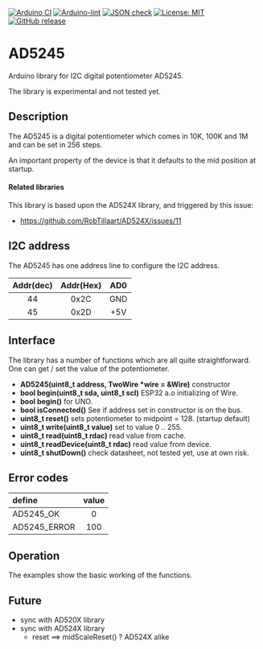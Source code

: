 
[![Arduino CI](https://github.com/RobTillaart/AD5245/workflows/Arduino%20CI/badge.svg)](https://github.com/marketplace/actions/arduino_ci)
[![Arduino-lint](https://github.com/RobTillaart/AD5245/actions/workflows/arduino-lint.yml/badge.svg)](https://github.com/RobTillaart/AD5245/actions/workflows/arduino-lint.yml)
[![JSON check](https://github.com/RobTillaart/AD5245/actions/workflows/jsoncheck.yml/badge.svg)](https://github.com/RobTillaart/AD5245/actions/workflows/jsoncheck.yml)
[![License: MIT](https://img.shields.io/badge/license-MIT-green.svg)](https://github.com/RobTillaart/AD5245/blob/master/LICENSE)
[![GitHub release](https://img.shields.io/github/release/RobTillaart/AD5245.svg?maxAge=3600)](https://github.com/RobTillaart/AD5245/releases)


# AD5245

Arduino library for I2C digital potentiometer AD5245.

The library is experimental and not tested yet. 


## Description

The AD5245 is a digital potentiometer which comes in 10K, 100K and 1M
and can be set in 256 steps.

An important property of the device is that it defaults
to the mid position at startup.


#### Related libraries

This library is based upon the AD524X library, and triggered by this issue:
- https://github.com/RobTillaart/AD524X/issues/11
 

## I2C address

The AD5245 has one address line to configure the I2C address.

| Addr(dec)| Addr(Hex) | AD0  |
|:--------:|:---------:|:----:|
|  44      |  0x2C     | GND  |
|  45      |  0x2D     | +5V  |


## Interface

The library has a number of functions which are all quite straightforward.
One can get / set the value of the potentiometer.

- **AD5245(uint8_t address, TwoWire \*wire = &Wire)** constructor
- **bool begin(uint8_t sda, uint8_t scl)** ESP32 a.o initializing of Wire.
- **bool begin()** for UNO.
- **bool isConnected()** See if address set in constructor is on the bus.
- **uint8_t reset()** sets potentiometer to midpoint = 128. (startup default)
- **uint8_t write(uint8_t value)** set to value 0 .. 255.
- **uint8_t read(uint8_t rdac)** read value from cache.
- **uint8_t readDevice(uint8_t rdac)** read value from device.
- **uint8_t shutDown()** check datasheet, not tested yet, use at own risk.


## Error codes

|  define        |  value  |
|:---------------|:-------:|
|  AD5245_OK     |   0     |
|  AD5245_ERROR  |  100    |


## Operation

The examples show the basic working of the functions.


## Future

- sync with AD520X library
- sync with AD524X library
  - reset ==> midScaleReset() ?  AD524X alike

